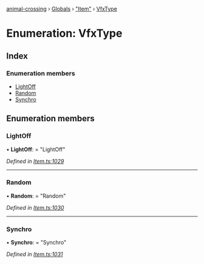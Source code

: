 [animal-crossing](../README.md) › [Globals](../globals.md) › ["Item"](../modules/_item_.md) › [VfxType](_item_.vfxtype.md)

# Enumeration: VfxType

## Index

### Enumeration members

* [LightOff](_item_.vfxtype.md#lightoff)
* [Random](_item_.vfxtype.md#random)
* [Synchro](_item_.vfxtype.md#synchro)

## Enumeration members

###  LightOff

• **LightOff**: = "LightOff"

*Defined in [Item.ts:1029](https://github.com/Norviah/animal-crossing/blob/738a792/module/types/Item.ts#L1029)*

___

###  Random

• **Random**: = "Random"

*Defined in [Item.ts:1030](https://github.com/Norviah/animal-crossing/blob/738a792/module/types/Item.ts#L1030)*

___

###  Synchro

• **Synchro**: = "Synchro"

*Defined in [Item.ts:1031](https://github.com/Norviah/animal-crossing/blob/738a792/module/types/Item.ts#L1031)*
